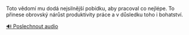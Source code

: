 
Toto vědomí mu dodá nejsilnější pobídku, aby pracoval co nejlépe. To přinese obrovský nárůst produktivity práce a v důsledku toho i bohatství.

[🔊 Poslechnout audio](/data/7-paragraphs/audio/chapter_136/para_002-Toto-vdom-mu-dod-nejsilnj-pobdku-aby-praco.mp3)
